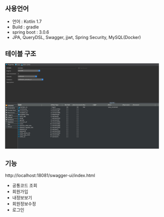 ## 사용언어

- 언어 : Kotlin 1.7
- Build : gradle
- spring boot : 3.0.6
- JPA, QueryDSL, Swagger, jjwt, Spring Security, MySQL(Docker)


## 테이블 구조
![Member.png](Member.png)


## 기능

http://localhost:18081/swagger-ui/index.html

- 공통코드 조회
- 회원가입
- 내정보보기
- 회원정보수정
- 로그인

